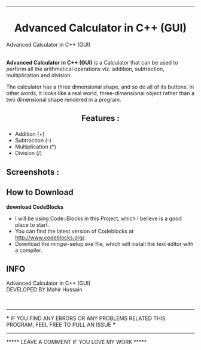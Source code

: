 <hr>
<h1 align="center">
Advanced Calculator in C++ (GUI)
</h1>

Advanced Calculator in C++ (GUI)

<p>
<br>
<b>Advanced Calculator in C++ (GUI)</b> is a Calculator that can be used to perform all the arithmetical operations viz. addition, subtraction, multiplication and division.

The calculator has a three dimensional shape, and so do all of its buttons. In other words, it looks like a real world, three-dimensional object rather than a two dimensional shape rendered in a program.

</p>

<h2 align="center">

Features :

</h2>

<p>

- Addition (+)
- Subtraction (-)
- Multiplication (\*)
- Division (/)

</p>

<h2>Screenshots :</h2>

<h2>How to Download </h2>
<p><b>download CodeBlocks</b></p>

- I will be using Code::Blocks in this Project, which I believe is a good place to start.
- You can find the latest version of Codeblocks at http://www.codeblocks.org/.
- Download the mingw-setup.exe file, which will install the text editor with a compiler.

<h2>
INFO
</h2>
<footer>
Advanced Calculator in C++ (GUI)

<br>
DEVELOPED BY Mahir Hussain

<br><hr>
**\*** IF YOU FIND ANY ERRORS OR ANY PROBLEMS RELATED THIS PROGRAM, FEEL FREE TO PULL AN ISSUE **\***

<hr>
***** LEAVE A COMMENT IF YOU LOVE MY WORK *****



</footer>
